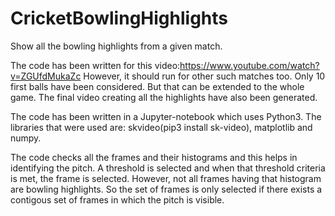 # CricketBowlingHighlights
Show all the bowling highlights from a given match.

The code has been written for this video:https://www.youtube.com/watch?v=ZGUfdMukaZc
However, it should run for other such matches too. Only 10 first balls have been considered. But that can be extended to the whole game.
The final video creating all the highlights have also been generated.

The code has been written in a Jupyter-notebook which uses Python3.
The libraries that were used are:
skvideo(pip3 install sk-video), matplotlib and numpy.


The code checks all the frames and their histograms and this helps in identifying the pitch. A threshold is selected and when that threshold criteria is met, the frame is selected. However, not all frames having that histogram are bowling highlights. So the set of frames is only selected if there exists a contigous set of frames in which the pitch is visible.
